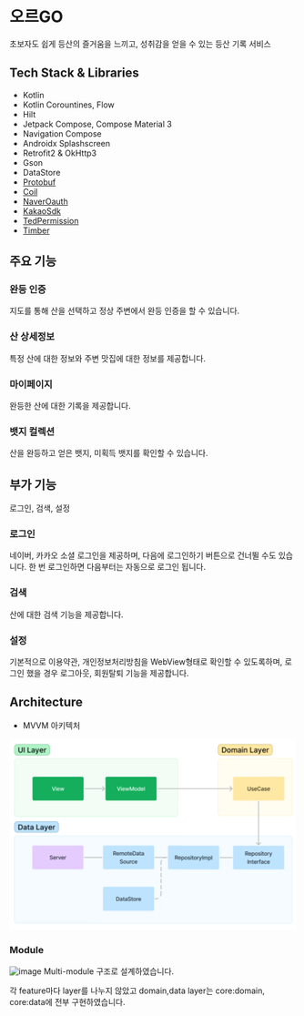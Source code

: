 # 오르GO
초보자도 쉽게 등산의 즐거움을 느끼고, 성취감을 얻을 수 있는 등산 기록 서비스
## Tech Stack & Libraries
- Kotlin
- Kotlin Corountines, Flow
- Hilt
- Jetpack Compose, Compose Material 3
- Navigation Compose
- Androidx Splashscreen
- Retrofit2 & OkHttp3
- Gson
- DataStore
- [Protobuf](https://github.com/google/protobuf-gradle-plugin)
- [Coil](https://github.com/coil-kt/coil)
- [NaverOauth](https://github.com/naver/naveridlogin-sdk-android)
- [KakaoSdk](https://developers.kakao.com/docs/latest/ko/kakaologin/android)
- [TedPermission](https://github.com/ParkSangGwon/TedPermission)
- [Timber](https://github.com/JakeWharton/timber)

## 주요 기능
### 완등 인증
지도를 통해 산을 선택하고 정상 주변에서 완등 인증을 할 수 있습니다.

### 산 상세정보
특정 산에 대한 정보와 주변 맛집에 대한 정보를 제공합니다.

### 마이페이지
완등한 산에 대한 기록을 제공합니다.

### 뱃지 컬렉션
산을 완등하고 얻은 뱃지, 미획득 뱃지를 확인할 수 있습니다.

## 부가 기능
로그인, 검색, 설정
### 로그인
네이버, 카카오 소셜 로그인을 제공하며, 다음에 로그인하기 버튼으로 건너뛸 수도 있습니다.
한 번 로그인하면 다음부터는 자동으로 로그인 됩니다.

### 검색
산에 대한 검색 기능을 제공합니다.

### 설정
기본적으로 이용약관, 개인정보처리방침을 WebView형태로 확인할 수 있도록하며,
로그인 했을 경우 로그아웃, 회원탈퇴 기능을 제공합니다.

## Architecture
- MVVM 아키텍처
<p align="center">
<img src="/previews/architecture.png"/>
</p>

### Module
![image](https://github.com/ORGO-Official/orgo-android/assets/38021810/90cc83b3-6083-4a1f-a004-6ea1d6683312)
Multi-module 구조로 설계하였습니다.

각 feature마다 layer를 나누지 않았고 domain,data layer는 core:domain, core:data에 전부 구현하였습니다.


